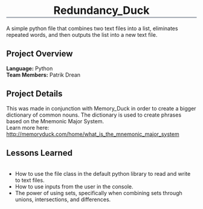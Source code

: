 <h1 align="center" style="border-bottom: 3px solid #a8aeb7"> Redundancy_Duck </h1>
A simple python file that combines two text files into a list, eliminates repeated words, and then outputs the list into a new text file.

## Project Overview
**Language:** Python <br/>
**Team Members:** Patrik Drean <br/>

## Project Details
This was made in conjunction with Memory_Duck in order to create a bigger dictionary of common nouns. The dictionary is used to create phrases based on the Mnemonic Major System.
<br />
Learn more here: http://memoryduck.com/home/what_is_the_mnemonic_major_system

## Lessons Learned
<ul>     
  <li>How to use the file class in the default python library to read and write to text files.</li>
  <li>How to use inputs from the user in the console.</li>
  <li>The power of using sets, specifically when combining sets through unions, intersections, and differences.</li>
</ul>

